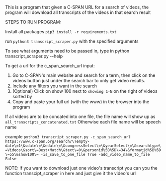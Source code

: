 This is a program that given a C-SPAN URL for a search of videos, the program will download all transcripts of the videos in that search result

STEPS TO RUN PROGRAM:

Install all packages `pip3 install -r requirements.txt`

run `python3 transcript_scraper.py` with the specified arguments

To see what arguments need to be passed in, type in python transcript_scraper.py --help 

To get a url for the c_span_search_url input:
1. Go to C-SPAN's main website and search for a term, then click on the videos button just under the search bar to only get video results.
2. Include any filters you want in the search
3. (Optional) Click on show 100 next to `showing 1-N` on the right of videos sorted by
4. Copy and paste your full url (with the www) in the browser into the program 

If all videos are to be concated into one file, the file name will show up as `all_transcripts_concatenated.txt`
Otherwise each file name will be speech name

example `python3 transcript_scraper.py -c_span_search_url https://www.c-span.org/search/\?empty-date\=1\&sdate\=\&edate\=\&congressSelect\=\&yearSelect\=\&searchtype\=Videos\&sort\=Best+Match\&text\=0\&personid%5B%5D\=34\&formatid%5B%5D\=55\&show100\= -is_save_to_one_file True -add_video_name_to_file False`

NOTE: If you want to download just one video's transcript you can you the function transcipt_scraper in here and just
give it the video's url